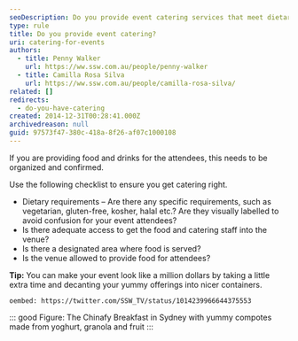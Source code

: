 ```yaml
---
seoDescription: Do you provide event catering services that meet dietary requirements and ensure access to food and beverage areas?
type: rule
title: Do you provide event catering?
uri: catering-for-events
authors:
  - title: Penny Walker
    url: https://ww.ssw.com.au/people/penny-walker
  - title: Camilla Rosa Silva
    url: https://ww.ssw.com.au/people/camilla-rosa-silva/
related: []
redirects:
  - do-you-have-catering
created: 2014-12-31T00:28:41.000Z
archivedreason: null
guid: 97573f47-380c-418a-8f26-af07c1000108
---
```


If you are providing food and drinks for the attendees, this needs to be organized and confirmed.

<!--endintro-->

Use the following checklist to ensure you get catering right.

* Dietary requirements – Are there any specific requirements, such as vegetarian, gluten-free, kosher, halal etc.? Are they visually labelled to avoid confusion for your event attendees?
* Is there adequate access to get the food and catering staff into the venue?
* Is there a designated area where food is served?
* Is the venue allowed to provide food for attendees?

**Tip:** You can make your event look like a million dollars by taking a little extra time and decanting your yummy offerings into nicer containers.

`oembed: https://twitter.com/SSW_TV/status/1014239966644375553`

::: good
Figure: The Chinafy Breakfast in Sydney with yummy compotes made from yoghurt, granola and fruit
:::

